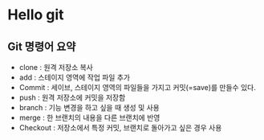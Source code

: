 # Hello git

## Git 명령어 요약

- clone : 원격 저장소 복사
- add : 스테이지 영역에 작업 파일 추가
- Commit : 세이브, 스테이지 영역의 파일들을 가지고 커밋(=save)를 만들수 있다.
- push : 원격 저장소에 커밋을 저장함
- branch : 기능 변경을 하고 싶을 때 생성 및 사용
- merge : 한 브랜치의 내용을 다른 브랜치에 반영
- Checkout : 저장소에서 특정 커밋, 브랜치로 돌아가고 싶은 경우 사용
